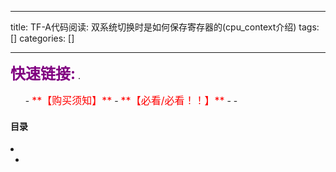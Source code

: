 
--- 
title:  TF-A代码阅读: 双系统切换时是如何保存寄存器的(cpu_context介绍) 
tags: []
categories: [] 

---
>  
 <font color="purple" size="5">**快速链接:**</font> .   
 <ul>
  -  <font color="red" size="3">**【购买须知】**</font>
  -  <font color="red" size="3">**【必看/必看！！】**</font>
  - 
  - 
 </ul> 




#### 目录

  <li>
   <ul>
    <li>
   